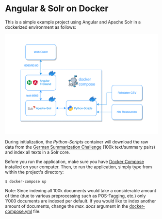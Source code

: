 Angular & Solr on Docker
========================

This is a simple example project using Angular and Apache Solr in a dockerized environment as follows:

![docs/source/images/containers.png](docs/source/images/containers.png)

During initialization, the *Python-Scripts* container will download the raw data from the
[German Summarization Challenge](https://www.swisstext.org/swisstext.org/2019/shared-task/german-text-summarization-challenge.html) (100k text/summary pairs) and index
all texts in a Solr core.

Before you run the application, make sure you have [Docker Compose](https://docs.docker.com/compose/) installed on your computer. 
Then, to run the application, simply type from within the project's directory:
    
    $ docker-compose up
    
Note: Since indexing all 100k documents would take a considerable amount of time (due to various preprocessing such as POS-Tagging, etc.) only 1'000 documents
are indexed per default. If you would like to index another amount of documents, change the *max_docs* argument in the [docker-compose.yml](docker-compose.yml) file.

